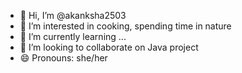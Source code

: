 - 👋 Hi, I’m @akanksha2503
- 👀 I’m interested in cooking, spending time in nature
- 🌱 I’m currently learning ...
- 💞️ I’m looking to collaborate on Java project
- 😄 Pronouns: she/her

<!---
akanksha2503/akanksha2503 is a ✨ special ✨ repository because its `README.md` (this file) appears on your GitHub profile.
You can click the Preview link to take a look at your changes.
--->
